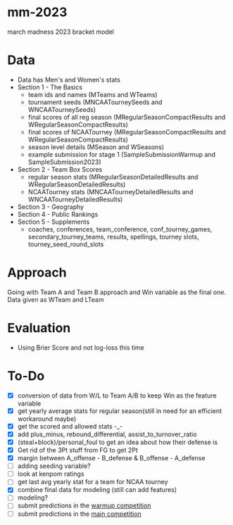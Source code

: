 # mm-2023
march madness 2023 bracket model

# Data
- Data has Men's and Women's stats
- Section 1 - The Basics
    - team ids and names (MTeams and WTeams)
    - tournament seeds (MNCAATourneySeeds and WNCAATourneySeeds)
    - final scores of all reg season (MRegularSeasonCompactResults and WRegularSeasonCompactResults)
    - final scores of NCAATourney (MRegularSeasonCompactResults and WRegularSeasonCompactResults)
    - season level details (MSeason and WSeasons)
    - example submission for stage 1 (SampleSubmissionWarmup and SampleSubmission2023)
- Section 2 - Team Box Scores
    - regular season stats (MRegularSeasonDetailedResults and WRegularSeasonDetailedResults)
    - NCAATourney stats (MNCAATourneyDetailedResults and WNCAATourneyDetailedResults)
- Section 3 - Geography
- Section 4 - Public Rankings
- Section 5 - Supplements
    - coaches, conferences, team_conference, conf_tourney_games, secondary_tourney_teams, results, spellings, tourney slots, tourney_seed_round_slots

# Approach
Going with Team A and Team B approach and Win variable as the final one. Data given as WTeam and LTeam

# Evaluation
- Using Brier Score and not log-loss this time

# To-Do
- [x] conversion of data from W/L to Team A/B to keep Win as the feature variable
- [x] get yearly average stats for regular season(still in need for an efficient workaround maybe)
- [x] get the scored and allowed stats -_-
- [x] add plus_minus, rebound_differential, assist_to_turnover_ratio
- [x] (steal+block)/personal_foul to get an idea about how their defense is
- [x] Get rid of the 3Pt stuff from FG to get 2Pt
- [x] margin between A_offense - B_defense & B_offense - A_defense
- [ ] adding seeding variable?
- [ ] look at kenpom ratings
- [ ] get last avg yearly stat for a team for NCAA tourney
- [x] combine final data for modeling (still can add features)
- [ ] modeling?
- [ ] submit predictions in the [warmup competition](https://www.kaggle.com/competitions/warmup-round-march-machine-learning-mania-2023)
- [ ] submit predictions in the [main competition](https://www.kaggle.com/competitions/march-machine-learning-mania-2023/)
